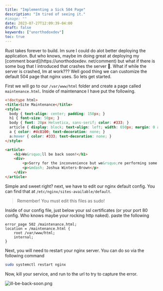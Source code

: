 ```yaml
---
title: "Implementing a Sick 504 Page"
description: "Im tired of seeing it."
#image: ""
date: 2023-07-27T12:09:39-04:00
draft: false
keywords: ["unorthodoxdev"]
toc: true
---
```


Rust takes forever to build. Im sure I could do alot better deploying the application. But who knows, maybe im doing great at deploying my [comment board](https://unorthodoxdev. net/comment) but what if there is some bug that I introduced that crashes the server 👻. What if while the server is crashed, Im at work??? Well good thing we can customize the default 504 page that nginx uses. So lets get started.

First we will go to our `/var/www/html` folder and create a page called `maintenance.html`. Inside of maintenance I have put the following.

```html
<!doctype html>
<title>Site Maintenance</title>
<style>
  body { text-align: center; padding: 150px; }
  h1 { font-size: 50px; }
  body { font: 20px Helvetica, sans-serif; color: #333; }
  article { display: block; text-align: left; width: 650px; margin: 0 auto; }
  a { color: #dc8100; text-decoration: none; }
  a:hover { color: #333; text-decoration: none; }
</style>

<article>
    <h1>We&rsquo;ll be back soon!</h1>
    <div>
        <p>Sorry for the inconvenience but we&rsquo;re performing some maintenance at the moment. If you need to you can always <a href="mailto:#">contact us</a>, otherwise I&rsquo;ll be back online shortly!</p>
        <p>&mdash; Joshua Winters-Brown</p>
    </div>
</article>
```

Simple and sweet right? next, we have to edit our nginx default config. You can find that at `/etc/nginx/sites-available/default`. 

> Remember! You must edit this files as sudo!

Inside of our config file, just below your ssl certificates (or your port 80 config. Who knows maybe your rocking http naked). paste the following

```config
error_page 502 /maintenance.html;
location = /maintenance.html {
    root /var/www/html;
    internal;
}
```

Next, you will need to restart your nginx server. You can do so via the following command

```bash
sudo systemctl restart nginx
```

Now, kill your service, and run to the url to try to capture the error.

![ill-be-back-soon.png](https://pasteboard.co/HtneDCu6qMmC.png)